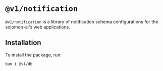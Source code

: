 # `@v1/notification`

`@v1/notification` is a library of notification schema configurations for the solomon-ai's web applications.

## Installation

To install the package, run:

```bash
bun i @v1/db
```
